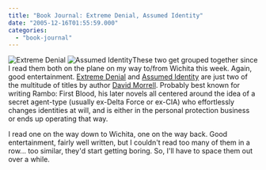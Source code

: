```yaml
---
title: "Book Journal: Extreme Denial, Assumed Identity"
date: "2005-12-16T01:55:59.000"
categories: 
  - "book-journal"
---
```


![Extreme Denial](http://www.audiobooksonline.com/shopsite/media/105821.gif) ![Assumed Identity](http://www.ereader.com/files/products/000/00/24/30/cover/medium.jpg)These two get grouped together since I read them both on the plane on my way to/from Wichita this week. Again, good entertainment. [Extreme Denial](http://www.amazon.com/gp/product/0446603961/002-2448287-7830465?v=glance&n=283155) and [Assumed Identity](http://www.amazon.com/gp/product/0446600709/qid=1134697903/sr=2-1/ref=pd_bbs_b_2_1/002-2448287-7830465?s=books&v=glance&n=283155) are just two of the multitude of titles by author [David Morrell](http://www.davidmorrell.net/). Probably best known for writing Rambo: First Blood, his later novels all centered around the idea of a secret agent-type (usually ex-Delta Force or ex-CIA) who effortlessly changes identities at will, and is either in the personal protection business or ends up operating that way.

I read one on the way down to Wichita, one on the way back. Good entertainment, fairly well written, but I couldn't read too many of them in a row... too similar, they'd start getting boring. So, I'll have to space them out over a while.
